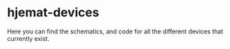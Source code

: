 # hjemat-devices
Here you can find the schematics, and code for all the different devices that currently exist.
